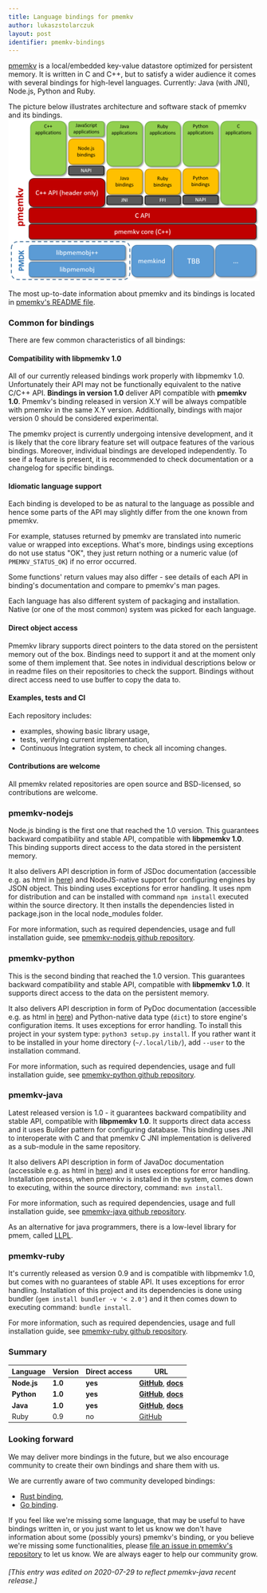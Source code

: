 ```yaml
---
title: Language bindings for pmemkv
author: lukaszstolarczuk
layout: post
identifier: pmemkv-bindings
---
```


[pmemkv][pmemkv_pmem_io] is a local/embedded key-value datastore optimized for persistent memory.
It is written in C and C++, but to satisfy a wider audience it comes with several bindings
for high-level languages. Currently: Java (with JNI), Node.js, Python and Ruby.

The picture below illustrates architecture and software stack of pmemkv and its bindings.
![pmemkv_bindings_image](/assets/pmemkv_bindings.png)

The most up-to-date information about pmemkv and its bindings is located in
[pmemkv's README file][pmemkv_bindings_readme].

### Common for bindings

There are few common characteristics of all bindings:

#### Compatibility with libpmemkv 1.0

All of our currently released bindings work properly with libpmemkv 1.0. Unfortunately their API
may not be functionally equivalent to the native C/C++ API. **Bindings in version 1.0**
deliver API compatible with **pmemkv 1.0**. Pmemkv's binding released in version X.Y
will be always compatible with pmemkv in the same X.Y version.
Additionally, bindings with major version 0 should be considered experimental.

The pmemkv project is currently undergoing intensive development, and it is likely that
the core library feature set will outpace features of the various bindings. Moreover,
individual bindings are developed independently. To see if a feature is present,
it is recommended to check documentation or a changelog for specific bindings.

#### Idiomatic language support

Each binding is developed to be as natural to the language as possible and hence
some parts of the API may slightly differ from the one known from pmemkv.

For example, statuses returned by pmemkv are translated into numeric value or wrapped
into exceptions. What's more, bindings using exceptions do not use status "OK", they just
return nothing or a numeric value (of `PMEMKV_STATUS_OK`) if no error occurred.

Some functions' return values may also differ - see details of each API
in binding's documentation and compare to pmemkv's man pages.

Each language has also different system of packaging and installation.
Native (or one of the most common) system was picked for each language.

#### Direct object access

Pmemkv library supports direct pointers to the data stored on the persistent memory
out of the box. Bindings need to support it and at the moment only some of them implement that.
See notes in individual descriptions below or in readme files on their repositories
to check the support. Bindings without direct access need to use buffer to copy the data to.

#### Examples, tests and CI

Each repository includes:
* examples, showing basic library usage,
* tests, verifying current implementation,
* Continuous Integration system, to check all incoming changes.

#### Contributions are welcome

All pmemkv related repositories are open source and BSD-licensed, so contributions are welcome.

### pmemkv-nodejs

Node.js binding is the first one that reached the 1.0 version. This guarantees
backward compatibility and stable API, compatible with **libpmemkv 1.0**. This binding supports
direct access to the data stored in the persistent memory.

It also delivers API description in form of JSDoc documentation (accessible e.g. as html in
[here][nodejs_pmem_io]) and NodeJS-native support for configuring engines by JSON object.
This binding uses exceptions for error handling. It uses npm for distribution and can be installed
with command `npm install` executed within the source directory. It then installs the dependencies
listed in package.json in the local node_modules folder.

For more information, such as required dependencies, usage and full installation guide,
see [pmemkv-nodejs github repository][nodejs_gh].

### pmemkv-python

This is the second binding that reached the 1.0 version. This guarantees backward compatibility
and stable API, compatible with **libpmemkv 1.0**. It supports direct access to the data
on the persistent memory.

It also delivers API description in form of PyDoc documentation (accessible e.g. as html in
[here][py_pmem_io]) and Python-native data type (`dict`) to store engine's configuration items.
It uses exceptions for error handling. To install this project in your system type:
`python3 setup.py install`. If you rather want it to be installed in your home directory
(`~/.local/lib/`), add `--user` to the installation command.

For more information, such as required dependencies, usage and full installation guide,
see [pmemkv-python github repository][py_gh].

### pmemkv-java

Latest released version is 1.0 - it guarantees backward compatibility and stable API,
compatible with **libpmemkv 1.0**. It supports direct data access and it uses Builder pattern
for configuring database. This binding uses JNI to interoperate with C and that
pmemkv C JNI implementation is delivered as a sub-module in the same repository.

It also delivers API description in form of JavaDoc documentation (accessible e.g. as html in
[here][java_pmem_io]) and it uses exceptions for error handling. Installation process, when pmemkv
is installed in the system, comes down to executing, within the source directory, command: `mvn install`.

For more information, such as required dependencies, usage and full installation guide,
see [pmemkv-java github repository][java_gh].

As an alternative for java programmers, there is a low-level library for pmem, called [LLPL][llpl_blog].

### pmemkv-ruby

It's currently released as version 0.9 and is compatible with libpmemkv 1.0, but comes
with no guarantees of stable API. It uses exceptions for error handling.
Installation of this project and its dependencies is done using bundler
(`gem install bundler -v '< 2.0'`) and it then comes down to executing command: `bundle install`.

For more information, such as required dependencies, usage and full installation guide,
see [pmemkv-ruby github repository][ruby_gh].

### Summary

| Language  | Version | Direct access | URL |
| --------- | ------- | ------------- | --- |
| **Node.js** | **1.0** | **yes** | **[GitHub][nodejs_gh]**, **[docs][nodejs_pmem_io]** |
| **Python** | **1.0** | **yes** | **[GitHub][py_gh]**, **[docs][py_pmem_io]** |
| **Java** | **1.0** | **yes** | **[GitHub][java_gh]**, **[docs][java_pmem_io]** |
| Ruby | 0.9 | no | [GitHub][ruby_gh] |

### Looking forward

We may deliver more bindings in the future, but we also encourage community to create their own bindings
and share them with us.

We are currently aware of two community developed bindings:
* [Rust binding][rust_binding_iss],
* [Go binding][go_binding_iss].

If you feel like we're missing some language, that may be useful to have bindings written in,
or you just want to let us know we don't have information about some (possibly yours) pmemkv's binding,
or you believe we're missing some functionalities, please [file an issue in pmemkv's repository][new_pmemkv_iss]
to let us know. We are always eager to help our community grow.

###### [This entry was edited on 2020-07-29 to reflect pmemkv-java recent release.]

[pmemkv_pmem_io]: https://pmem.io/pmemkv/
[pmemkv_bindings_readme]: https://github.com/pmem/pmemkv/#language-bindings
[nodejs_gh]: https://github.com/pmem/pmemkv-nodejs
[nodejs_pmem_io]: https://pmem.io/pmemkv-nodejs
[py_gh]: https://github.com/pmem/pmemkv-python
[py_pmem_io]: https://pmem.io/pmemkv-python
[java_gh]: https://github.com/pmem/pmemkv-java
[java_pmem_io]: https://pmem.io/pmemkv-java
[llpl_blog]: https://pmem.io/2020/05/27/llpl-intro1.html
[ruby_gh]: https://github.com/pmem/pmemkv-ruby
[rust_binding_iss]: https://github.com/pmem/pmemkv/issues/192
[go_binding_iss]: https://github.com/pmem/pmemkv/issues/190
[new_pmemkv_iss]: https://github.com/pmem/pmemkv/issues
